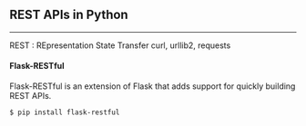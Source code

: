 ## REST APIs in Python
----------------------

REST : REpresentation State Transfer
curl, urllib2, requests

#### Flask-RESTful

Flask-RESTful is an extension of Flask that adds support for quickly building REST APIs.

    $ pip install flask-restful
